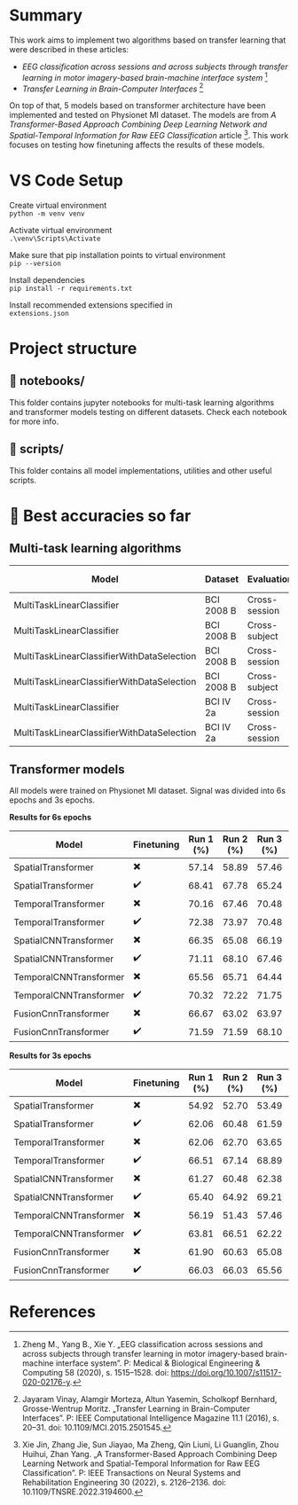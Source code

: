 # Summary

This work aims to implement two algorithms based on transfer learning that were described in these articles:

- _EEG classification across sessions and across subjects
  through transfer learning in motor imagery-based brain-machine interface system_ [^1]
- _Transfer Learning in Brain-Computer Interfaces_ [^2]

On top of that, 5 models based on transformer architecture have been implemented and tested on Physionet MI dataset. The models are from _A Transformer-Based Approach Combining Deep Learning Network and Spatial-Temporal Information for Raw EEG Classification_ article [^3]. This work focuses on testing how finetuning affects the results of these models.

# VS Code Setup

Create virtual environment  
`python -m venv venv`

Activate virtual environment  
`.\venv\Scripts\Activate`

Make sure that pip installation points to virtual environment  
`pip --version`

Install dependencies  
`pip install -r requirements.txt`

Install recommended extensions specified in  
`extensions.json`

# Project structure

## :file_folder: notebooks/

This folder contains jupyter notebooks for multi-task learning algorithms and transformer models testing on different datasets. Check each notebook for more info.

## :file_folder: scripts/

This folder contains all model implementations, utilities and other useful scripts.

# :pencil: Best accuracies so far

## Multi-task learning algorithms

| Model                                      | Dataset    | Evaluation    | Accuracy (%) |
| ------------------------------------------ | ---------- | ------------- | ------------ |
| MultiTaskLinearClassifier                  | BCI 2008 B | Cross-session | 79.38        |
| MultiTaskLinearClassifier                  | BCI 2008 B | Cross-subject | 75.28        |
| MultiTaskLinearClassifierWithDataSelection | BCI 2008 B | Cross-session | 78.19        |
| MultiTaskLinearClassifierWithDataSelection | BCI 2008 B | Cross-subject | 75.55        |
| MultiTaskLinearClassifier                  | BCI IV 2a  | Cross-session | 70.68        |
| MultiTaskLinearClassifierWithDataSelection | BCI IV 2a  | Cross-session | 70.68        |

## Transformer models

All models were trained on Physionet MI dataset. Signal was divided into 6s epochs and 3s epochs.

**Results for 6s epochs**

| Model                  | Finetuning               | Run 1 (%) | Run 2 (%) | Run 3 (%) | Run 4 (%) | Run 5 (%) | Mean (%) |
| ---------------------- | ------------------------ | --------- | --------- | --------- | --------- | --------- | -------- |
| SpatialTransformer     | :heavy_multiplication_x: | 57.14     | 58.89     | 57.46     | 57.94     | 57.78     | 57.84    |
| SpatialTransformer     | :heavy_check_mark:       | 68.41     | 67.78     | 65.24     | 67.14     | 65.56     | 66.83    |
| TemporalTransformer    | :heavy_multiplication_x: | 70.16     | 67.46     | 70.48     | 68.25     | 69.52     | 69.17    |
| TemporalTransformer    | :heavy_check_mark:       | 72.38     | 73.97     | 70.48     | 72.70     | 70.16     | 71.94    |
| SpatialCNNTransformer  | :heavy_multiplication_x: | 66.35     | 65.08     | 66.19     | 63.17     | 65.08     | 65.17    |
| SpatialCNNTransformer  | :heavy_check_mark:       | 71.11     | 68.10     | 67.46     | 65.40     | 66.67     | 67.75    |
| TemporalCNNTransformer | :heavy_multiplication_x: | 65.56     | 65.71     | 64.44     | 66.51     | 65.71     | 65.59    |
| TemporalCNNTransformer | :heavy_check_mark:       | 70.32     | 72.22     | 71.75     | 73.17     | 72.86     | 72.06    |
| FusionCnnTransformer   | :heavy_multiplication_x: | 66.67     | 63.02     | 63.97     | 67.14     | 62.70     | 64.70    |
| FusionCnnTransformer   | :heavy_check_mark:       | 71.59     | 71.59     | 68.10     | 69.05     | 70.95     | 70.25    |

**Results for 3s epochs**

| Model                  | Finetuning               | Run 1 (%) | Run 2 (%) | Run 3 (%) | Run 4 (%) | Run 5 (%) | Mean (%) |
| ---------------------- | ------------------------ | --------- | --------- | --------- | --------- | --------- | -------- |
| SpatialTransformer     | :heavy_multiplication_x: | 54.92     | 52.70     | 53.49     | 53.17     | 56.98     | 54.25    |
| SpatialTransformer     | :heavy_check_mark:       | 62.06     | 60.48     | 61.59     | 64.29     | 64.60     | 62.60    |
| TemporalTransformer    | :heavy_multiplication_x: | 62.06     | 62.70     | 63.65     | 62.54     | 62.70     | 62.73    |
| TemporalTransformer    | :heavy_check_mark:       | 66.51     | 67.14     | 68.89     | 65.56     | 64.13     | 66.44    |
| SpatialCNNTransformer  | :heavy_multiplication_x: | 61.27     | 60.48     | 62.38     | 63.65     | 60.79     | 61.71    |
| SpatialCNNTransformer  | :heavy_check_mark:       | 65.40     | 64.92     | 69.21     | 62.06     | 67.78     | 65.87    |
| TemporalCNNTransformer | :heavy_multiplication_x: | 56.19     | 51.43     | 57.46     | 54.13     | 57.78     | 55.40    |
| TemporalCNNTransformer | :heavy_check_mark:       | 63.81     | 66.51     | 62.22     | 63.97     | 65.40     | 64.38    |
| FusionCnnTransformer   | :heavy_multiplication_x: | 61.90     | 60.63     | 65.08     | 60.48     | 63.17     | 62.25    |
| FusionCnnTransformer   | :heavy_check_mark:       | 66.03     | 66.03     | 65.56     | 64.44     | 64.98     | 65.81    |

# References

[^1]: Zheng M., Yang B., Xie Y. „EEG classification across sessions and across subjects through transfer learning in motor imagery-based brain-machine interface system”. P: Medical & Biological Engineering & Computing 58 (2020), s. 1515–1528. doi: https://doi.org/10.1007/s11517-020-02176-y.
[^2]: Jayaram Vinay, Alamgir Morteza, Altun Yasemin, Scholkopf Bernhard, Grosse-Wentrup Moritz. „Transfer Learning in Brain-Computer Interfaces”. P: IEEE Computational Intelligence Magazine 11.1 (2016), s. 20–31. doi: 10.1109/MCI.2015.2501545.
[^3]: Xie Jin, Zhang Jie, Sun Jiayao, Ma Zheng, Qin Liuni, Li Guanglin, Zhou Huihui, Zhan Yang. „A Transformer-Based Approach Combining Deep Learning Network and Spatial-Temporal Information for Raw EEG Classification”. P: IEEE Transactions on Neural Systems and Rehabilitation Engineering 30 (2022), s. 2126–2136. doi: 10.1109/TNSRE.2022.3194600.

